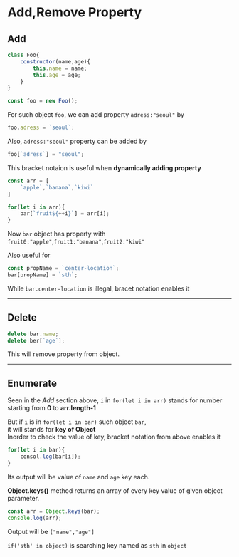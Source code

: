 # Add,Remove Property   
   
## Add

```js
class Foo{
    constructor(name,age){
        this.name = name;
        this.age = age;
    }
}

const foo = new Foo();
```
   
For such object `foo`, we can add property `adress:"seoul"` by   
```js
foo.adress = `seoul`;
```   
   
Also, `adress:"seoul"` property can be added by   
```js
foo[`adress`] = "seoul";
```   
   
This bracket notaion is useful when **dynamically adding property**   
   
```js
const arr = [
    `apple`,`banana`,`kiwi`
]

for(let i in arr){
    bar[`fruit${++i}`] = arr[i];
}
```   
   
Now `bar` object has property with `fruit0:"apple"`,`fruit1:"banana"`,`fruit2:"kiwi"`   
   
Also useful for   
```js
const propName = `center-location`;
bar[propName] = `sth`;
```  
While `bar.center-location` is illegal, bracet notation enables it   
   

---  
   

## Delete   
   
```js
delete bar.name;
delete ber[`age`];
```   
   
This will remove property from object.   
   

---   
   

## Enumerate   
   
Seen in the *Add* section above, `i` in `for(let i in arr)` stands for number starting from **0** to **arr.length-1**   
   
But if `i` is in `for(let i in bar)` such object `bar`,   
it will stands for **key of Object**   
Inorder to check the value of key, bracket notation from above enables it   
   
```js
for(let i in bar){
    consol.log(bar[i]);
}
```   
   
Its output will be value of `name` and `age` key each.   
   
**Object.keys()** method returns an array of every key value of given object parameter.   
```js
const arr = Object.keys(bar);
console.log(arr);
```   
Output will be `["name","age"]`   
   
`if('sth' in object)` is searching key named as `sth` in `object`